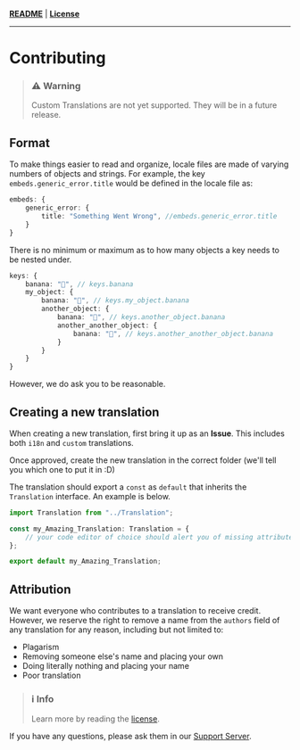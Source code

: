 **[README](README.md)** | **[License](LICENSE.md)**

<hr />

# Contributing

> ### ⚠ Warning
>
> Custom Translations are not yet supported. They will be in a future release.

## Format

To make things easier to read and organize, locale files are made of varying numbers of objects and strings. For example, the key `embeds.generic_error.title` would be defined in the locale file as:

```ts
embeds: {
	generic_error: {
		title: "Something Went Wrong", //embeds.generic_error.title
	}
}
```

There is no minimum or maximum as to how many objects a key needs to be nested under.

```ts
keys: {
	banana: "🍌", // keys.banana
	my_object: {
		banana: "🍌", // keys.my_object.banana
		another_object: {
			banana: "🍌", // keys.another_object.banana
			another_another_object: {
				banana: "🍌", // keys.another_another_object.banana
			}
		}
	}
}
```

However, we do ask you to be reasonable.

## Creating a new translation

When creating a new translation, first bring it up as an **Issue**. This includes both `i18n` and `custom` translations.

Once approved, create the new translation in the correct folder (we'll tell you which one to put it in :D)

The translation should export a `const` as `default` that inherits the `Translation` interface. An example is below.

```ts
import Translation from "../Translation";

const my_Amazing_Translation: Translation = {
	// your code editor of choice should alert you of missing attributes from Translation :D
};

export default my_Amazing_Translation;
```

## Attribution

We want everyone who contributes to a translation to receive credit. However, we reserve the right to remove a name from the `authors` field of any translation for any reason, including but not limited to:

- Plagarism
- Removing someone else's name and placing your own
- Doing literally nothing and placing your name
- Poor translation

> ### ℹ Info
>
> Learn more by reading the [license](LICENSE.md).

If you have any questions, please ask them in our [Support Server](https://discord.gg/bYpAbeVwEj).
